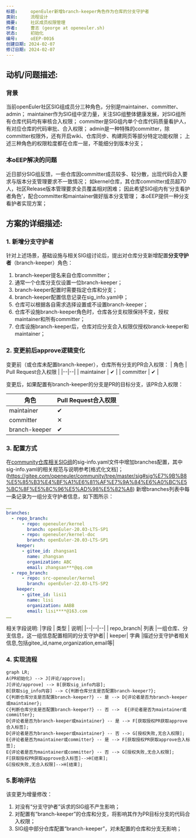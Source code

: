 ```yaml
---
标题:     openEuler新增branch-keeper角色作为仓库的分支守护者
类别:     流程设计
摘要:     社区成员权限管理
作者:     曹志 (george at openeuler.sh)
状态:     初始化
编号:     oEEP-0016
创建日期: 2024-02-07
修订日期: 2024-02-07
---
```


## 动机/问题描述:
### 背景
当前openEuler社区SIG组成员分三种角色，分别是maintainer、committer、admin；
maintainer作为SIG组中坚力量，关注SIG组整体健康发展，对SIG组所有仓库代码均有审核合入权限；
committer是SIG组内单个仓库代码质量看护人，有对应仓库的代码审批、合入权限；
admin是一种特殊的committer，除committer权限外，还有开启wiki、仓库同步、构建网页等部分特定功能权限；
上述三种角色的权限粒度都在仓库一层，不能细分到版本分支；
### 本oEEP解决的问题
近日部分SIG组反馈，一些仓库因committer成员较多、较分散，出现代码合入要求与版本分支管理要求不一致情况；
如kernel仓库，其仓库committer成员超70人，社区Release版本管理要求全员覆盖相对困难；
因此希望SIG组内有‘分支看护者角色’，配合committer和maintainer做好版本分支管理；
本oEEP提供一种分支看护者实现方案；

## 方案的详细描述:

### 1. 新增分支守护者
针对上述场景，基础设施与相关SIG组讨论后，提出对仓库分支新增配置**分支守护者**（branch-keeper）角色：
 1. branch-keeper提名来自仓库committer； 
 2. 通常一个仓库分支仅设置一位branch-keeper；
 3. branch-keeper配置时需要指定仓库和分支； 
 4. branch-keeper配置信息记录在sig_info.yaml中； 
 5. 仓库可以根据各自需求选择设置或不设置branch-keeper；
 6. 仓库不设施branch-keeper角色时，仓库各分支权限保持不变，授权maintainer和所有committer；
 7. 仓库设施branch-keeper后，仓库对应分支合入权限仅授权branck-keeper和maintainer；

### 2. 变更前后approve逻辑变化
变更前（或仓库未配置branch-keeper），仓库所有分支的PR合入权限：
| 角色 | Pull Request合入权限  |
|--|--|
| maintainer |  &#10004; |
| committer  |  &#10004; |

变更后，如果配置有branch-keeper的分支是PR的目标分支，该PR合入权限：

| 角色 | Pull Request合入权限  |
|--|--|
| maintainer |  &#10004; |
| committer  |  &#10005; |
| branch-keeper  |  &#10004; |

### 3. 配置方式
在[community仓库相关SIG组](https://gitee.com/openeuler/community/tree/master/sig)的sig-info.yaml文件中增加branches配置，其中sig-info.yaml的相关规范与说明参考[格式化文档]；(https://gitee.com/openeuler/community/tree/master/sig#sig%E7%9B%B8%E5%85%B3%E4%BF%A1%E6%81%AF%E7%9A%84%E6%A0%BC%E5%BC%8F%E5%8C%96%E5%AD%98%E5%82%A8)
新增branches列表中每一条记录为一组分支守护者信息，如下图所示：
~~~yaml
……
branches:
  - repo_branch:
      - repo: openeuler/kernel
        branch: openEuler-20.03-LTS-SP1
      - repo: openeuler/kernel-doc
        branch: openEuler-20.03-LTS-SP1
    keeper:
      - gitee_id: zhangsan1
	    name: zhangsan
	    organization: ABC
	    email: zhangsan***@qq.com
  - repo_branch:
      - repo: src-openeuler/kernel
        branch: openEuler-22.03-LTS-SP2
    keeper:
      - gitee_id: lisi1
        name: lisi
        organization: AABB
        email: lisi****@163.com
……
~~~
相关字段说明:
|字段  | 类型 |  说明|
|--|--|--|
| repo_branch| 列表 |一组仓库、分支信息，这一组信息配置相同的分支守护者|
| keeper| 字典 |描述分支守护者相关信息,包括gitee_id,name,organization,email等|



### 4. 实现流程
  ```mermaid
  graph LR;
  A(PR初始化) --> J[评论/approve];
  J[评论/approve] --> B[获取sig_info内容];
  B[获取sig_info内容] --> C{判断仓库分支是否配置branch-keeper?};
  C{判断仓库分支是否配置branch-keeper?} -- 是 --> D{评论者是否为branch-keeper或maintainer};
  C{判断仓库分支是否配置branch-keeper?} -- 否 -->  E{评论者是否为maintainer或committer};
  D{评论者是否为branch-keeper或maintainer} -- 是 --> F[获取授权PR获取approve合入标签];
  D{评论者是否为branch-keeper或maintainer} -- 否 --> G[授权失败,无合入权限];
  E{评论者是否为maintainer或committer} -- 是 --> F[获取授权PR获取approve合入标签];
  E{评论者是否为maintainer或committer} -- 否 --> G[授权失败,无合入权限];
  F[获取授权PR获取approve合入标签]-->H[结束];
  G[授权失败,无合入权限]-->H[结束];
  ```

### 5.影响评估
该变更为增量修改：
1. 对没有“分支守护者”诉求的SIG组不产生影响；
2. 对配置有“branch-keeper”的仓库和分支，将影响其作为PR目标分支的代码合入权限；
3. SIG组中部分仓库配置“branch-keeper”，对未配置的仓库和分支无影响；